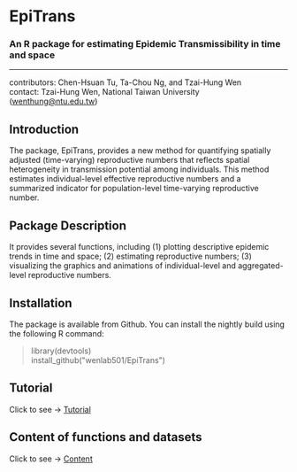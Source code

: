 # EpiTrans
### An R package for estimating Epidemic Transmissibility in time and space

---
contributors: Chen-Hsuan Tu, Ta-Chou Ng, and Tzai-Hung Wen <br>
contact: Tzai-Hung Wen, National Taiwan University (wenthung@ntu.edu.tw)

## Introduction
The package, EpiTrans, provides a new method for quantifying spatially adjusted (time-varying) reproductive numbers that reflects spatial heterogeneity in transmission potential among individuals. This method estimates individual-level effective reproductive numbers and a summarized indicator for population-level time-varying reproductive number.

## Package Description
It provides several functions, including (1) plotting descriptive epidemic trends in time and space; (2) estimating reproductive numbers; (3) visualizing the graphics and animations of individual-level and aggregated-level reproductive numbers.

## Installation
The package is available from Github. You can install the nightly build using the following R command:

> library(devtools)      
> install_github("wenlab501/EpiTrans")     

## Tutorial
Click to see → [Tutorial](https://wenlab501.github.io/EpiTrans/html/tutorial.html)

## Content of functions and datasets
Click to see → [Content](https://wenlab501.github.io/EpiTrans/html/content.html)
